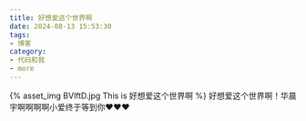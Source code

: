 ```yaml
---
title: 好想爱这个世界啊
date: 2024-08-13 15:53:30
tags:
- 博客
category:
- 代码和我
- more
---
```

{% asset_img BVlftD.jpg This is 好想爱这个世界啊 %}
好想爱这个世界啊！华晨宇啊啊啊啊小爱终于等到你❤❤❤